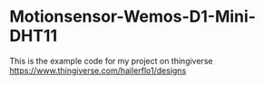 # Motionsensor-Wemos-D1-Mini-DHT11
This is the example code for my project on thingiverse https://www.thingiverse.com/hailerflo1/designs
